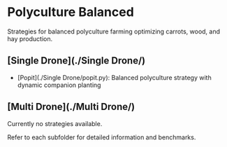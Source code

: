 # Polyculture Balanced

Strategies for balanced polyculture farming optimizing carrots, wood, and hay production.

## [Single Drone](./Single Drone/)
- [Popit](./Single Drone/popit.py): Balanced polyculture strategy with dynamic companion planting

## [Multi Drone](./Multi Drone/)
Currently no strategies available.

Refer to each subfolder for detailed information and benchmarks.